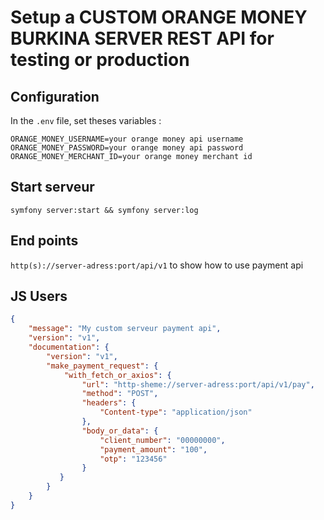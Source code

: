 # Setup a CUSTOM ORANGE MONEY BURKINA SERVER REST API for testing or production


## Configuration

In the `.env` file, set theses variables : 
```
ORANGE_MONEY_USERNAME=your orange money api username
ORANGE_MONEY_PASSWORD=your orange money api password
ORANGE_MONEY_MERCHANT_ID=your orange money merchant id
```

## Start serveur

```shell
symfony server:start && symfony server:log
```

## End points

`http(s)://server-adress:port/api/v1` to show how to use payment api

## JS Users
```json
{
    "message": "My custom serveur payment api",
    "version": "v1",
    "documentation": {
        "version": "v1",
        "make_payment_request": {
            "with_fetch_or_axios": {
                "url": "http-sheme://server-adress:port/api/v1/pay",
                "method": "POST",
                "headers": {
                    "Content-type": "application/json"
                },
                "body_or_data": {
                    "client_number": "00000000",
                    "payment_amount": "100",
                    "otp": "123456"
                }
           }
        }
    }
}
```
